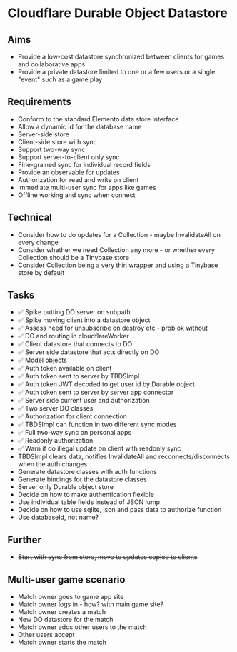 Cloudflare Durable Object Datastore
===================================

Aims
----

- Provide a low-cost datastore synchronized between clients for games and collaborative apps
- Provide a private datastore limited to one or a few users or a single "event" such as a game play

Requirements
------------

- Conform to the standard Elemento data store interface
- Allow a dynamic id for the database name
- Server-side store
- Client-side store with sync
- Support two-way sync
- Support server-to-client only sync
- Fine-grained sync for individual record fields
- Provide an observable for updates
- Authorization for read and write on client
- Immediate multi-user sync for apps like games
- Offline working and sync when connect

Technical
---------

- Consider how to do updates for a Collection - maybe InvalidateAll on every change
- Consider whether we need Collection any more - or whether every Collection should be a Tinybase store
- Consider Collection being a very thin wrapper and using a Tinybase store by default

Tasks
-----

- ✅ Spike putting DO server on subpath
- ✅ Spike moving client into a datastore object
- ✅ Assess need for unsubscribe on destroy etc - prob ok without
- ✅ DO and routing in cloudflareWorker
- ✅ Client datastore that connects to DO
- ✅ Server side datastore that acts directly on DO
- ✅ Model objects
- ✅ Auth token available on client
- ✅ Auth token sent to server by TBDSImpl
- ✅ Auth token JWT decoded to get user id by Durable object
- ✅ Auth token sent to server by server app connector
- ✅ Server side current user and authorization
- ✅ Two server DO classes
- ✅ Authorization for client connection
- ✅ TBDSImpl can function in two different sync modes
- ✅ Full two-way sync on personal apps
- ✅ Readonly authorization
- ✅ Warn if do illegal update on client with readonly sync
- TBDSImpl clears data, notifies InvalidateAll and reconnects/disconnects when the auth changes
- Generate datastore classes with auth functions
- Generate bindings for the datastore classes
- Server only Durable object store
- Decide on how to make authentication flexible
- Use individual table fields instead of JSON lump
- Decide on how to use sqlite, json and pass data to authorize function
- Use databaseId, not name?

Further
-------

- ~~Start with sync from store, move to updates copied to clients~~

Multi-user game scenario
------------------------

- Match owner goes to game app site
- Match owner logs in - how? with main game site?
- Match owner creates a match
- New DO datastore for the match
- Match owner adds other users to the match
- Other users accept 
- Match owner starts the match

